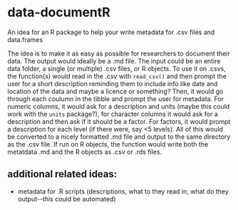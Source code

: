 # data-documentR
An idea for an R package to help your write metadata for .csv files and data.frames

The idea is to make it as easy as possible for researchers to document their data.  The output would ideally be a .md file.  The input could be an entire data folder, a single (or multiple) .csv files, or R objects.  To use it on .csvs, the function(s) would read in the .csv with `read_csv()` and then prompt the user for a short description reminding them to include info like date and location of the data and maybe a licence or something?  Then, it would go through each coulumn in the tibble and prompt the user for metadata.  For numeric columns, it would ask for a description and units (maybe this could work with the `units` package?), for character columns it would ask for a description and then ask if it should be a factor.  For factors, it would prompt a description for each level (if there were, say <5 levels).  All of this would be converted to a nicely formatted .md file and output to the same directory as the .csv file.  If run on R objects, the function would write both the metatdata .md and the R objects as .csv or .rds files.

## additional related ideas:

- metadata for .R scripts (descriptions, what to they read in, what do they output--this could be automated)


